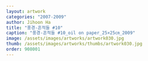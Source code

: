 ```yaml
---
layout: artwork
categories: "2007-2009"
author: Jihoon Ha
title: "풍경-흔적들 #10"
caption: "풍경-흔적들 #10_oil on paper_25×25㎝_2009"
image: /assets/images/artworks/artwork030.jpg
thumb: /assets/images/artworks/thumbs/artwork030.jpg
order: 908001
---
```

